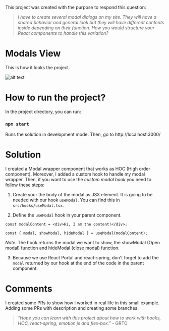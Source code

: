 This project was created with the purpose to respond this question:

> _I have to create several modal dialogs on my site. They will have a shared behavior and general look but they will have different contents inside depending on their function. How you would structure your React components to handle this variation?_

# Modals View
This is how it looks the project.

![alt text](assets/Modals.gif)

# How to run the project?

In the project directory, you can run:

### `npm start`

Runs the solution in development mode. Then, go to http://localhost:3000/

# Solution

I created a Modal wrapper component that works as HOC (High order component). Moreover, I added a custom hook to handle my modal wrapper. Then, if you want to use the _custom modal hook_ you need to follow these steps:

1. Create your the body of the modal as JSX element. It is going to be needed with our hook `useModal`. You can find this in `src/hooks/useModal.tsx`.

2. Define the `useModal` hook in your parent component.

```
const modalContent = <div>Hi, I am the content!</div>;

const { modal, showModal, hideModal } = useModal(modalContent);
```

_Note:_ The hook returns the modal we want to show, the showModal (Open modal) function and hideModal (close modal) function.

3. Because we use React Portal and react-spring, don't forget to add the `modal` returned by our hook at the end of the code in the parent component.

# Comments
I created some PRs to show how I worked in real life in this small example. Adding some PRs with description and creating some branches.


> _"Hope you can learn with this project about how to work with hooks, HOC, react-spring, emotion js and flex-box."_ - GRTO


